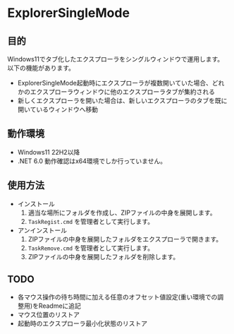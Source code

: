 # ExplorerSingleMode

## 目的

Windows11でタブ化したエクスプローラをシングルウィンドウで運用します。  
以下の機能があります。
- ExplorerSingleMode起動時にエクスプローラが複数開いていた場合、どれかのエクスプローラウィンドウに他のエクスプローラタブが集約される
- 新しくエクスプローラを開いた場合は、新しいエクスプローラのタブを既に開いているウィンドウへ移動

## 動作環境

- Windows11 22H2以降
- .NET 6.0
  動作確認はx64環境でしか行っていません。

## 使用方法

- インストール
  1. 適当な場所にフォルダを作成し、ZIPファイルの中身を展開します。
  1. `TaskRegist.cmd` を管理者として実行します。
- アンインストール  
  1. ZIPファイルの中身を展開したフォルダをエクスプローラで開きます。
  1. `TaskRemove.cmd` を管理者として実行します。
  1. ZIPファイルの中身を展開したフォルダを削除します。

## TODO

- 各マウス操作の待ち時間に加える任意のオフセット値設定(重い環境での調整用)をReadmeに追記
- マウス位置のリストア
- 起動時のエクスプローラ最小化状態のリストア

